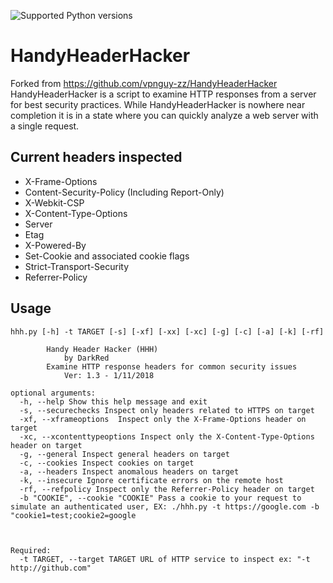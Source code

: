 ![Supported Python versions](https://img.shields.io/badge/python-2.7-blue.svg)
# HandyHeaderHacker
Forked from https://github.com/vpnguy-zz/HandyHeaderHacker
HandyHeaderHacker is a script to examine HTTP responses from a server for best security practices. While HandyHeaderHacker is nowhere near completion it is in a state where you can quickly analyze a web server with a single request.


## Current headers inspected
- X-Frame-Options
- Content-Security-Policy (Including Report-Only)
- X-Webkit-CSP
- X-Content-Type-Options
- Server
- Etag
- X-Powered-By
- Set-Cookie and associated cookie flags
- Strict-Transport-Security
- Referrer-Policy


## Usage ##
    hhh.py [-h] -t TARGET [-s] [-xf] [-xx] [-xc] [-g] [-c] [-a] [-k] [-rf]

			Handy Header Hacker (HHH)
				by DarkRed
			Examine HTTP response headers for common security issues
				Ver: 1.3 - 1/11/2018
		
    optional arguments:
      -h, --help Show this help message and exit
      -s, --securechecks Inspect only headers related to HTTPS on target
      -xf, --xframeoptions  Inspect only the X-Frame-Options header on target
      -xc, --xcontenttypeoptions Inspect only the X-Content-Type-Options header on target
      -g, --general Inspect general headers on target
      -c, --cookies Inspect cookies on target
      -a, --headers Inspect anomalous headers on target
      -k, --insecure Ignore certificate errors on the remote host
      -rf, --refpolicy Inspect only the Referrer-Policy header on target
	  -b "COOKIE", --cookie "COOKIE" Pass a cookie to your request to simulate an authenticated user, EX: ./hhh.py -t https://google.com -b "cookie1=test;cookie2=google


    
    Required:
      -t TARGET, --target TARGET URL of HTTP service to inspect ex: "-t http://github.com"


